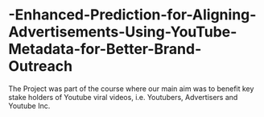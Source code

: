 # -Enhanced-Prediction-for-Aligning-Advertisements-Using-YouTube-Metadata-for-Better-Brand-Outreach
The Project was part of the course where our main aim was to benefit key stake holders of Youtube viral videos, i.e. Youtubers,  Advertisers and Youtube Inc.
